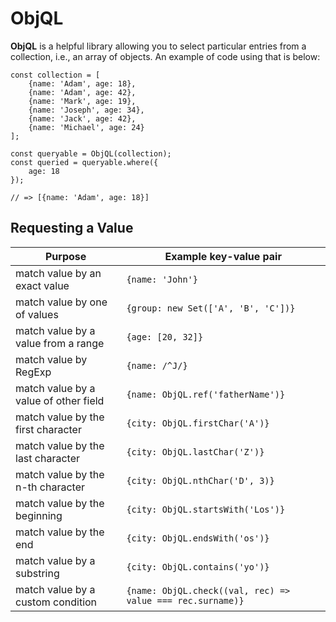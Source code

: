 # ObjQL

**ObjQL** is a helpful library allowing you to select particular entries from a collection, i.e., an array of objects. An example of code using that is below:

```
const collection = [
	{name: 'Adam', age: 18},
	{name: 'Adam', age: 42},
	{name: 'Mark', age: 19},
	{name: 'Joseph', age: 34},
	{name: 'Jack', age: 42},
	{name: 'Michael', age: 24}
];

const queryable = ObjQL(collection);
const queried = queryable.where({
	age: 18
});

// => [{name: 'Adam', age: 18}]
```

## Requesting a Value

| Purpose | Example key-value pair |
|---------|------------------------|
| match value by an exact value | `{name: 'John'}` |
| match value by one of values | `{group: new Set(['A', 'B', 'C'])}` |
| match value by a value from a range | `{age: [20, 32]}` |
| match value by RegExp | `{name: /^J/}` |
| match value by a value of other field | `{name: ObjQL.ref('fatherName')}` |
| match value by the first character | `{city: ObjQL.firstChar('A')}` |
| match value by the last character | `{city: ObjQL.lastChar('Z')}` |
| match value by the n-th character | `{city: ObjQL.nthChar('D', 3)}` |
| match value by the beginning | `{city: ObjQL.startsWith('Los')}` |
| match value by the end | `{city: ObjQL.endsWith('os')}` |
| match value by a substring | `{city: ObjQL.contains('yo')}` |
| match value by a custom condition | `{name: ObjQL.check((val, rec) => value === rec.surname)}` |